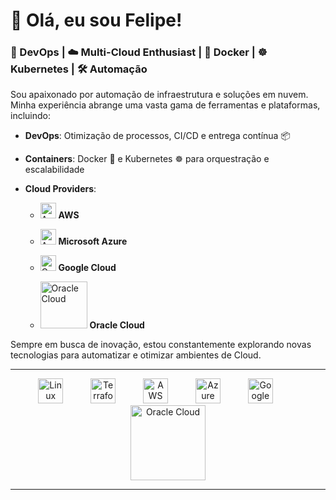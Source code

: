 
# 👋 Olá, eu sou Felipe!

### 🚀 DevOps | ☁️ Multi-Cloud Enthusiast | 🐳 Docker | ☸️ Kubernetes | 🛠️ Automação

Sou apaixonado por automação de infraestrutura e soluções em nuvem. Minha experiência abrange uma vasta gama de ferramentas e plataformas, incluindo:

- **DevOps**: Otimização de processos, CI/CD e entrega contínua 📦
- **Containers**: Docker 🐳 e Kubernetes ☸️ para orquestração e escalabilidade
- **Cloud Providers**:
  
  - <img src="https://cdn.jsdelivr.net/gh/devicons/devicon/icons/amazonwebservices/amazonwebservices-original-wordmark.svg" alt="AWS" width="25" height="25"/> **AWS**
    
  - <img src="https://cdn.jsdelivr.net/gh/devicons/devicon/icons/azure/azure-original.svg" alt="Azure" width="25" height="25"/> **Microsoft Azure**
  
  - <img src="https://cdn.jsdelivr.net/gh/devicons/devicon/icons/googlecloud/googlecloud-original.svg" alt="Google Cloud" width="25" height="25"/> **Google Cloud**
    
  - <img src="https://cdn.jsdelivr.net/gh/devicons/devicon/icons/oracle/oracle-original.svg" alt="Oracle Cloud" width="75" height="75"/> **Oracle Cloud**
    
  
Sempre em busca de inovação, estou constantemente explorando novas tecnologias para automatizar e otimizar ambientes de Cloud.

---

<p align="center">
  <img src="https://cdn.jsdelivr.net/gh/devicons/devicon/icons/linux/linux-original.svg" alt="Linux" width="40" height="40" style="margin-right: 40px;"/>
  <img src="https://cdn.jsdelivr.net/gh/devicons/devicon/icons/terraform/terraform-original.svg" alt="Terraform" width="40" height="40" style="margin-right: 40px;"/>
  <img src="https://cdn.jsdelivr.net/gh/devicons/devicon/icons/amazonwebservices/amazonwebservices-original-wordmark.svg" alt="AWS" width="40" height="40" style="margin-right: 40px;"/>
  <img src="https://cdn.jsdelivr.net/gh/devicons/devicon/icons/azure/azure-original.svg" alt="Azure" width="40" height="40" style="margin-right: 40px;"/>
  <img src="https://cdn.jsdelivr.net/gh/devicons/devicon/icons/googlecloud/googlecloud-original.svg" alt="Google Cloud" width="40" height="40" style="margin-right: 40px;"/>
  <img src="https://cdn.jsdelivr.net/gh/devicons/devicon/icons/oracle/oracle-original.svg" alt="Oracle Cloud" width="120" height="120"/>
</p>

---


